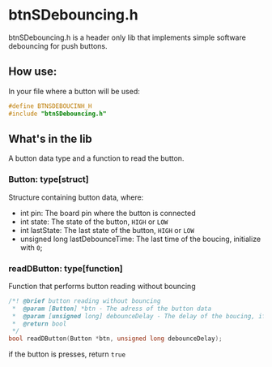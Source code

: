 # btnSDebouncing.h

btnSDebouncing.h is a header only lib that implements simple software debouncing for push buttons.

## How use:

In your file where a button will be used:

```c
#define BTNSDEBOUCINH_H
#include "btnSDebouncing.h"
```

## What's in the lib

A button data type and a function to read the button.

### Button: type[struct]

Structure containing button data, where:

- int pin: The board pin where the button is connected
- int state: The state of the button, ```HIGH``` or ```LOW```
- int lastState: The last state of the button, ```HIGH``` or ```LOW```
- unsigned long lastDebounceTime: The last time of  the boucing, initialize with ```0```;

### readDButton: type[function]

Function that performs button reading without bouncing

```c
/*! @brief button reading without bouncing
 *  @param [Button] *btn - The adress of the button data
 *  @param [unsigned long] debounceDelay - The delay of the boucing, if pass NULL the default is 50 ms
 *  @return bool
 */
bool readDButton(Button *btn, unsigned long debounceDelay);
```

if the button is presses, return ```true```
